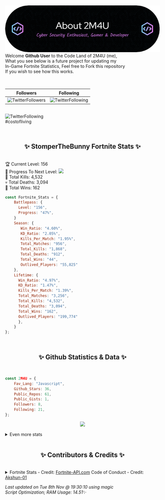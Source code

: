 
  ![Header](./src/github-banner.png)
  <br>
  Welcome **Github User** to the Code Land of 2M4U (me),<br>
  What you see below is a future project for updating my<br>
  In-Game Fortnite Statistics, Feel free to Fork this repository<br>
  If you wish to see how this works.
  <br><br>
  <br>
  
  | Followers  | Following |
  | ---------- |:---------:|
  | ![TwitterFollowers](https://img.shields.io/badge/Twitter%20Followers-80-blue)  | ![TwitterFollowing](https://img.shields.io/badge/Twitter%20Following-232-blue)  |


  <br>![TwitterFollowing](https://img.shields.io/badge/Latest%20Tweet--blue)<br>
  #costofliving
   
  <br><h2 align="center"> ✨ StomperTheBunny Fortnite Stats ✨</h2><br>
  🏆 Current Level: 156<br>
  🎉 Progress To Next Level: ![](https://geps.dev/progress/47)<br>
  🎯 Total Kills: 4,532<br>
  💀 Total Deaths: 3,094<br>
  👑 Total Wins: 162<br>

```js
const Fortnite_Stats = {
    Battlepass: {
      Level: "156",
      Progress: "47%",    
    }
    Season: { 
       Win_Ratio: "4.60%",
       KD_Ratio: "2.05%",
       Kills_Per_Match: "1.95%",
       Total_Matches: "956",
       Total_Kills: "1,868",
       Total_Deaths: "912",
       Total_Wins: "44",
       Outlived_Players: "55,825"
    },
    Lifetime: {
      Win_Ratio: "4.97%",
      KD_Ratio: "1.47%",
      Kills_Per_Match: "1.39%",
      Total_Matches: "3,256",
      Total_Kills: "4,532",
      Total_Deaths: "3,094",
      Total_Wins: "162",
      Outlived_Players: "199,774"
      },
    }
}; 
```


<br><h2 align="center"> ✨ Github Statistics & Data ✨</h2><br>

```js
const 2M4U = {
    Fav_Lang: "Javascript",
    Github_Stars: 36,
    Public_Repos: 61,
    Public_Gists: 1,
    Followers: 8,
    Following: 21,
}; 
```

<p align="center">
<img src="https://github-readme-streak-stats.herokuapp.com/?user=2M4U&theme=tokyonight">
</p>
<details>
  <summary>
      Even more stats
  </summary>
  <p align="center">
    <img src="https://github-profile-trophy.vercel.app/?username=2M4U&theme=dracula">
    <img src="https://github-readme-stats.vercel.app/api?username=2M4U&theme=tokyonight&count_private=true&show_icons=true&include_all_commits=true">
  </p>
</details>
<br><h2 align="center"> ✨ Contributors & Credits ✨</h2><br>
<details>
  <summary>
      Fortnite Stats - Credit: <a href="https://fortnite-api.com/?utm_source=github.com/2M4U/2M4U">Fortnite-API.com</a>
      Code of Conduct - Credit: <a href="https://github.com/Akshun-01">Akshun-01</a>
  </summary>
</details>

<!-- Last updated on Tue Nov 08 2022 19:30:10 GMT+0000 (Coordinated Universal Time) ;-;-->
<i>Last updated on  Tue 8th Nov @ 19:30:10 using magic<br>
Script Optimization; RAM Usage: 14.51</i>✨